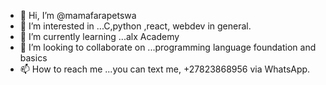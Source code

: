 - 👋 Hi, I’m @mamafarapetswa
- 👀 I’m interested in ...C,python ,react, webdev in general.
- 🌱 I’m currently learning ...alx Academy 
- 💞️ I’m looking to collaborate on ...programming language foundation and basics
- 📫 How to reach me ...you can text me, +27823868956 via WhatsApp.

<!---
mamafarapetswa/mamafarapetswa is a ✨ special ✨ repository because its `README.md` (this file) appears on your GitHub profile.
You can click the Preview link to take a look at your changes.
--->
